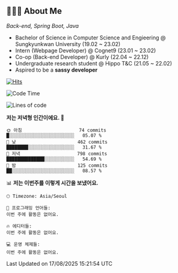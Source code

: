 ## 👩🏻‍💻 About Me
_Back-end, Spring Boot, Java_

- Bachelor of Science in Computer Science and Engieering @ Sungkyunkwan University (19.02 ~ 23.02)
- Intern (Webpage Developer) @ Cognet9 (23.01 ~ 23.02)
- Co-op (Back-end Developer) @ Kurly (22.04 ~ 22.12)
- Undergraduate research student @ Hippo T&C (21.05 ~ 22.02)
- Aspired to be a **sassy developer**


[![Hits](https://hits.seeyoufarm.com/api/count/incr/badge.svg?url=https%3A%2F%2Fgithub.com%2Fparkjiye&count_bg=%23003366&title_bg=%23555555&icon=&icon_color=%23003366&title=hits&edge_flat=false)](https://hits.seeyoufarm.com)
<!--START_SECTION:waka-->
![Code Time](http://img.shields.io/badge/Code%20Time-567%20hrs%204%20mins-blue)

![Lines of code](https://img.shields.io/badge/%EC%A0%80%EB%8A%94%20%EC%97%AC%ED%83%9C%EA%B9%8C%EC%A7%80%20-817.7%20thousand%20%EC%A4%84%EC%9D%98%20%EC%BD%94%EB%93%9C%EB%A5%BC%20%EC%9E%91%EC%84%B1%ED%96%88%EC%96%B4%EC%9A%94.-blue)

**저는 저녁형 인간이에요. 🦉** 

```text
🌞 아침                     74 commits          █░░░░░░░░░░░░░░░░░░░░░░░░   05.07 % 
🌆 낮　                     462 commits         ████████░░░░░░░░░░░░░░░░░   31.67 % 
🌃 저녁                     798 commits         ██████████████░░░░░░░░░░░   54.69 % 
🌙 밤　                     125 commits         ██░░░░░░░░░░░░░░░░░░░░░░░   08.57 % 
```


📊 **저는 이번주를 이렇게 시간을 보냈어요.** 

```text
🕑︎ Timezone: Asia/Seoul

💬 프로그래밍 언어들: 
이번 주에 활동은 없어요.

🔥 에디터들: 
이번 주에 활동은 없어요.

💻 운영 체제들: 
이번 주에 활동은 없어요.
```


 Last Updated on 17/08/2025 15:21:54 UTC
<!--END_SECTION:waka-->
